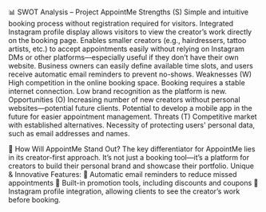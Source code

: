 📊 SWOT Analysis – Project AppointMe
Strengths (S)
Simple and intuitive booking process without registration required for visitors.
Integrated Instagram profile display allows visitors to view the creator’s work directly on the booking page.
Enables smaller creators (e.g., hairdressers, tattoo artists, etc.) to accept appointments easily without relying on Instagram DMs or other platforms—especially useful if they don’t have their own website.
Business owners can easily define available time slots, and users receive automatic email reminders to prevent no-shows.
Weaknesses (W)
High competition in the online booking space.
Booking requires a stable internet connection.
Low brand recognition as the platform is new.
Opportunities (O)
Increasing number of new creators without personal websites—potential future clients.
Potential to develop a mobile app in the future for easier appointment management.
Threats (T)
Competitive market with established alternatives.
Necessity of protecting users' personal data, such as email addresses and names.

🚀 How Will AppointMe Stand Out?
The key differentiator for AppointMe lies in its creator-first approach. It’s not just a booking tool—it’s a platform for creators to build their personal brand and showcase their portfolio.
Unique & Innovative Features:
🔔 Automatic email reminders to reduce missed appointments
🎁 Built-in promotion tools, including discounts and coupons
📸 Instagram profile integration, allowing clients to see the creator’s work before booking.